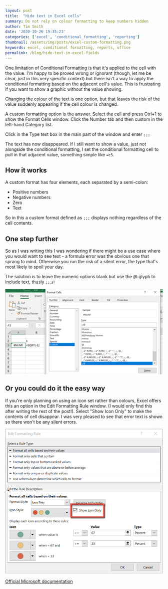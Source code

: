 ```yaml
---
layout: post
title:  "Hide text in Excel cells"
summary: Do not rely on colour formatting to keep numbers hidden
author: Tim Smith
date: '2020-10-26 19:35:23'
categories: ['excel', 'conditional_formatting', 'reporting']
thumbnail: /assets/img/posts/excel-custom-formatting.png
keywords: excel, conditional formatting, reports, office
permalink: /blog/hide-text-in-excel-fields
---
```


One limitation of Conditional Formatting is that it's applied to the cell with the value. I'm happy to be proved wrong or ignorant (though, let me be clear, just in this very specific context) but there isn't a way to apply the conditional formatting based on the adjacent cell's value. This is frustrating if you want to show a graphic without the value showing.

Changing the colour of the text is one option, but that leaves the risk of the value suddenly appearing if the cell colour is changed.

A custom formatting option is the answer. Select the cell and press Ctrl+1 to show the Format Cells window. Click the Number tab and then custom in the left-hand Category list.

Click in the Type text box in the main part of the window and enter `;;;`

The text has now disappeared. If I still want to show a value, just not alongside the conditional formatting, I set the conditional formatting cell to pull in that adjacent value, something simple like `=c5`.

## How it works

A custom format has four elements, each separated by a semi-colon:

- Positive numbers
- Negative numbers
- Zero
- Text

So in this a custom format defined as `;;;` displays nothing regardless of the cell contents.

## One step further

So as I was writing this I was wondering if there might be a use case where you would want to see text - a formula error was the obvious one that sprang to mind. Otherwise you run the risk of a silent error, the type that's most likely to spoil your day.

The solution is to leave the numeric options blank but use the @ glyph to include text, thusly `;;;@`

![Screenshot showing error but number is hidden](/assets/img/posts/excel-custom-formatting-small.png)

## Or you could do it the easy way

If you're only planning on using an icon set rather than colours, Excel offers this an option in the Edit Formatting Rule window. (I would only find this after writing the rest of the post!). Select "Show Icon Only" to make the contents of cell disappear. I was very pleased to see that error text is shown so there won't be any silent errors.

![Screenshot showing error but number is hidden](/assets/img/posts/excel-icon-set.png)

[Official Microsoft documentation](https://support.microsoft.com/en-us/office/review-guidelines-for-customizing-a-number-format-c0a1d1fa-d3f4-4018-96b7-9c9354dd99f5)